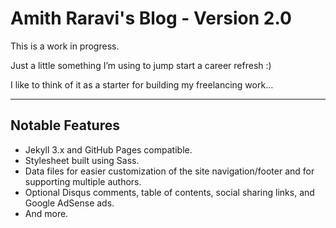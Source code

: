 # Amith Raravi's Blog - Version 2.0

This is a work in progress.

Just a little something I’m using to jump start a career refresh :)

I like to think of it as a starter for building my freelancing work…

---

## Notable Features

* Jekyll 3.x and GitHub Pages compatible.
* Stylesheet built using Sass.
* Data files for easier customization of the site navigation/footer and for supporting multiple authors.
* Optional Disqus comments, table of contents, social sharing links, and Google AdSense ads.
* And more.
